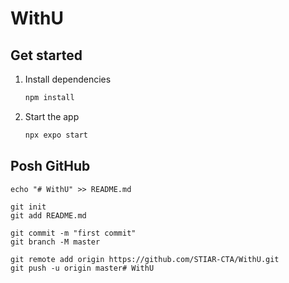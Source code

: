 # WithU

## Get started

1. Install dependencies

   ```bash
   npm install
   ```

2. Start the app

   ```bash
   npx expo start
   ```

## Posh GitHub

    echo "# WithU" >> README.md

    git init
    git add README.md

    git commit -m "first commit"
    git branch -M master

    git remote add origin https://github.com/STIAR-CTA/WithU.git
    git push -u origin master# WithU
